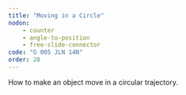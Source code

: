 ```yaml
---
title: "Moving in a Circle"
nodon: 
    - counter
    - angle-to-position
    - free-slide-connector
code: "G 005 JLN 14N"
order: 28
---
```

How to make an object move in a circular trajectory.